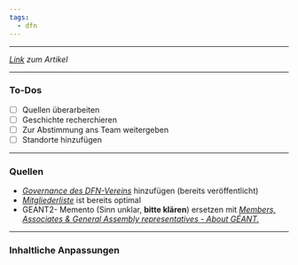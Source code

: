 ```yaml
---
tags:
  - dfn
---
```

***
*[Link](https://de.wikipedia.org/wiki/Verein_zur_F%C3%B6rderung_eines_Deutschen_Forschungsnetzes) zum Artikel*
***
### To-Dos
- [ ] Quellen überarbeiten
- [ ] Geschichte recherchieren
- [ ] Zur Abstimmung ans Team weitergeben
- [ ] Standorte hinzufügen

***
### Quellen
- [*Governance des DFN-Vereins*](https://www.dfn.de/dfn-verein/governance/) hinzufügen (bereits veröffentlicht)
- [*Mitgliederliste*](https://www.dfn.de/dfn-verein/mitgliedschaft/mitgliederliste/) ist bereits optimal
- GEANT2- Memento (Sinn unklar, **bitte klären**) ersetzen mit [_Members, Associates & General Assembly representatives - About GÉANT._](https://about.geant.org/membership/members-associates-general-assembly-representatives/)

***
### Inhaltliche Anpassungen

#